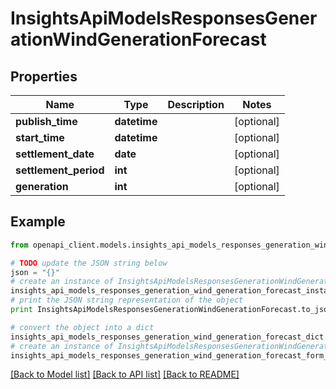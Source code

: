 # InsightsApiModelsResponsesGenerationWindGenerationForecast


## Properties
Name | Type | Description | Notes
------------ | ------------- | ------------- | -------------
**publish_time** | **datetime** |  | [optional] 
**start_time** | **datetime** |  | [optional] 
**settlement_date** | **date** |  | [optional] 
**settlement_period** | **int** |  | [optional] 
**generation** | **int** |  | [optional] 

## Example

```python
from openapi_client.models.insights_api_models_responses_generation_wind_generation_forecast import InsightsApiModelsResponsesGenerationWindGenerationForecast

# TODO update the JSON string below
json = "{}"
# create an instance of InsightsApiModelsResponsesGenerationWindGenerationForecast from a JSON string
insights_api_models_responses_generation_wind_generation_forecast_instance = InsightsApiModelsResponsesGenerationWindGenerationForecast.from_json(json)
# print the JSON string representation of the object
print InsightsApiModelsResponsesGenerationWindGenerationForecast.to_json()

# convert the object into a dict
insights_api_models_responses_generation_wind_generation_forecast_dict = insights_api_models_responses_generation_wind_generation_forecast_instance.to_dict()
# create an instance of InsightsApiModelsResponsesGenerationWindGenerationForecast from a dict
insights_api_models_responses_generation_wind_generation_forecast_form_dict = insights_api_models_responses_generation_wind_generation_forecast.from_dict(insights_api_models_responses_generation_wind_generation_forecast_dict)
```
[[Back to Model list]](../README.md#documentation-for-models) [[Back to API list]](../README.md#documentation-for-api-endpoints) [[Back to README]](../README.md)


